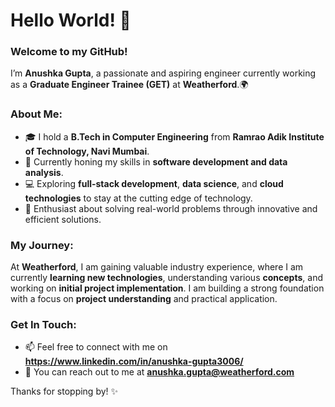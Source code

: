 # Hello World! 👋

### Welcome to my GitHub!

I’m **Anushka Gupta**, a passionate and aspiring engineer currently working as a **Graduate Engineer Trainee (GET)** at **Weatherford**.🌍

### About Me:
- 🎓 I hold a **B.Tech in Computer Engineering** from **Ramrao Adik Institute of Technology, Navi Mumbai**.
- 🌱 Currently honing my skills in **software development and data analysis**.
- 💻 Exploring **full-stack development**, **data science**, and **cloud technologies** to stay at the cutting edge of technology.
- 🔧 Enthusiast about solving real-world problems through innovative and efficient solutions.

### My Journey:
At **Weatherford**, I am gaining valuable industry experience, where I am currently **learning new technologies**, understanding various **concepts**, and working on **initial project implementation**. I am building a strong foundation with a focus on **project understanding** and practical application.

### Get In Touch:
- 📫 Feel free to connect with me on **https://www.linkedin.com/in/anushka-gupta3006/**
- 📧 You can reach out to me at **anushka.gupta@weatherford.com**

Thanks for stopping by! ✨
